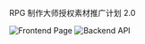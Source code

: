 RPG 制作大师授权素材推广计划 2.0

![Frontend Page](https://github.com/miaowm5/rmproject2/workflows/Build%20Frontend%20Page/badge.svg?branch=frontend)
![Backend API](https://github.com/miaowm5/rmproject2/workflows/Build%20Backend%20API/badge.svg?branch=master)
